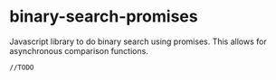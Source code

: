 # binary-search-promises
Javascript library to do binary search using promises. This allows for asynchronous comparison functions.

`//TODO`
